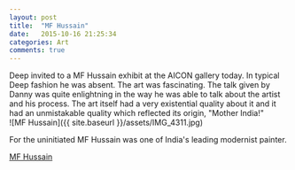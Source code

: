 ```yaml
---
layout: post
title:  "MF Hussain"
date:   2015-10-16 21:25:34
categories: Art
comments: true
---
```

Deep invited to a MF Hussain exhibit at the AICON gallery today. In typical Deep fashion he was absent. The art was fascinating. The talk given by Danny was quite enlightning in the way he was able to talk about the artist and his process. The art itself had a very existential quality about it and it had an unmistakable quality which reflected its origin, "Mother India!"<br>
![MF Hussain]({{ site.baseurl }}/assets/IMG_4311.jpg)

For the uninitiated MF Hussain was one of India's leading modernist painter.

[MF Hussain](https://en.wikipedia.org/wiki/M._F._Husain)